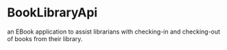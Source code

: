 # BookLibraryApi
an EBook application to assist librarians with checking-in and checking-out of books from their library.
